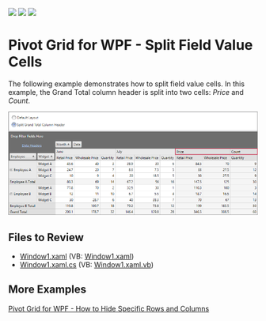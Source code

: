<!-- default badges list -->
![](https://img.shields.io/endpoint?url=https://codecentral.devexpress.com/api/v1/VersionRange/128579003/21.1.5%2B)
[![](https://img.shields.io/badge/Open_in_DevExpress_Support_Center-FF7200?style=flat-square&logo=DevExpress&logoColor=white)](https://supportcenter.devexpress.com/ticket/details/E2764)
[![](https://img.shields.io/badge/📖_How_to_use_DevExpress_Examples-e9f6fc?style=flat-square)](https://docs.devexpress.com/GeneralInformation/403183)
<!-- default badges end -->

# Pivot Grid for WPF - Split Field Value Cells

The following example demonstrates how to split field value cells. In this example, the Grand Total column header is split into two cells: _Price_ and _Count_.

![Pivot Grid](./images/PivotGrid.png)

## Files to Review

* [Window1.xaml](./CS/Window1.xaml) (VB: [Window1.xaml](./VB/Window1.xaml))
* [Window1.xaml.cs](./CS/Window1.xaml.cs) (VB: [Window1.xaml.vb](./VB/Window1.xaml.vb))

## More Examples 

[Pivot Grid for WPF - How to Hide Specific Rows and Columns](https://github.com/DevExpress-Examples/wpf-pivot-grid-hide-specific-columns-and-row)
